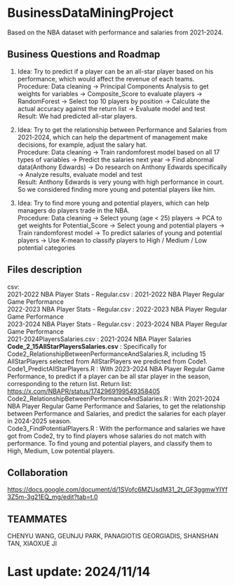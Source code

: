 # BusinessDataMiningProject
Based on the NBA dataset with performance and salaries from 2021-2024.  

## Business Questions and Roadmap   
1. Idea: Try to predict if a player can be an all-star player based on his performance, which would affect the revenue of each teams.  
   Procedure: Data cleaning -> Principal Components Analysis to get weights for variables -> Composite_Score to evaluate players ->
   RandomForest -> Select top 10 players by position -> Calculate the actual accuracy against the return list -> Evaluate model and test  
   Result: We had predicted all-star players.
   
2. Idea: Try to get the relationship between Performance and Salaries from 2021-2024, which can help the department of management make decisions, for example, adjust the salary hat.  
   Procedure: Data cleaning -> Train randomforest model based on all 17 types of variables -> Predict the salaries next year ->
   Find abnormal data(Anthony Edwards) -> Do research on Anthony Edwards specifically -> Analyze results, evaluate model and test  
   Result: Anthony Edwards is very young with high performance in court. So we considered finding more young and potential players like him.

3. Idea: Try to find more young and potential players, which can help managers do players trade in the NBA.  
   Procedure: Data cleaning -> Select young (age < 25) players -> PCA to get weights for Potential_Score -> Select young and potential players ->
   Train randomforest model -> To predict salaries of young and potential players -> Use K-mean to classify players to High / Medium / Low potential categories  


## Files description  
csv:  
2021-2022 NBA Player Stats - Regular.csv : 2021-2022 NBA Player Regular Game Performance  
2022-2023 NBA Player Stats - Regular.csv : 2022-2023 NBA Player Regular Game Performance  
2023-2024 NBA Player Stats - Regular.csv : 2023-2024 NBA Player Regular Game Performance  
2021-2024PlayersSalaries.csv : 2021-2024 NBA Player Salaries  
**Code_2_15AllStarPlayersSalaries.csv** : Specifically for Code2_RelationshipBetweenPerformanceAndSalaries.R, including 15 AllStarPlayers selected from AllStarPlayers we predicted from Code1.  
Code1_PredictAllStarPlayers.R : With 2023-2024 NBA Player Regular Game Performance, to predict if a player can be all star player in the season, corresponding to the return list.
Return list: https://x.com/NBAPR/status/1742969199549358405  
Code2_RelationshipBetweenPerformanceAndSalaries.R : With 2021-2024 NBA Player Regular Game Performance and Salaries, to get the relationship between Performance and Salaries, and predict the salaries for each player in 2024-2025 season.  
Code3_FindPotentialPlayers.R : With the performance and salaries we have got from Code2, try to find players whose salaries do not match with performance. To find young and potential players, and classify them to High, Medium, Low potential players.  

## Collaboration  
https://docs.google.com/document/d/1SVofc6MZUsdM31_2t_GF3ggmwYIYf3Z5m-3g21EQ_mg/edit?tab=t.0  

## TEAMMATES  
CHENYU WANG, GEUNJU PARK, PANAGIOTIS GEORGIADIS, SHANSHAN TAN, XIAOXUE JI  

# Last update: 2024/11/14
